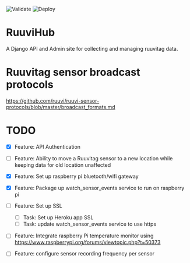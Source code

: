 ![Validate](https://github.com/seanblumenfeld/ruuvihub/workflows/Validate/badge.svg)
![Deploy](https://github.com/seanblumenfeld/ruuvihub/workflows/Deploy/badge.svg)

# RuuviHub
A Django API and Admin site for collecting and managing ruuvitag data.

# Ruuvitag sensor broadcast protocols
https://github.com/ruuvi/ruuvi-sensor-protocols/blob/master/broadcast_formats.md

# TODO
- [x] Feature: API Authentication
- [ ] Feature: Ability to move a Ruuvitag sensor to a new location while keeping data for old location unaffected
- [X] Feature: Set up raspberry pi bluetooth/wifi gateway
- [X] Feature: Package up watch_sensor_events service to run on raspberry pi
- [ ] Feature: Set up SSL
  - [ ] Task: Set up Heroku app SSL 
  - [ ] Task: update watch_sensor_events service to use https
- [ ] Feature: Integrate raspberry Pi temperature monitor using https://www.raspberrypi.org/forums/viewtopic.php?t=50373
- [ ] Feature: configure sensor recording frequency per sensor

    
